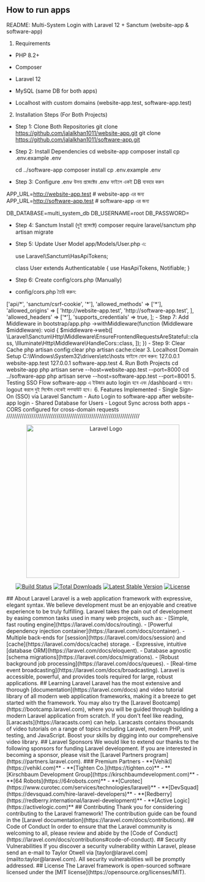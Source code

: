 ## How to run apps

README: Multi-System Login with Laravel 12 + Sanctum (website-app & software-app)

1.  Requirements

-   PHP 8.2+

-   Composer

-   Laravel 12

-   MySQL (same DB for both apps)

-   Localhost with custom domains (website-app.test, software-app.test)

2. Installation Steps (For Both Projects)

-   Step 1: Clone Both Repositories
    git clone https://github.com/jalalkhan1011/website-app.git
    git clone https://github.com/jalalkhan1011/software-app.git

-   Step 2: Install Dependencies
    cd website-app
    composer install
    cp .env.example .env

    cd ../software-app
    composer install
    cp .env.example .env

-   Step 3: Configure .env
    উভয় প্রজেক্টের .env ফাইলে একই DB ব্যবহার করুন

APP_URL=http://website-app.test # website-app এর জন্য
APP_URL=http://software-app.test # software-app এর জন্য

DB_DATABASE=multi_system_db
DB_USERNAME=root
DB_PASSWORD=

-   Step 4: Sanctum Install (দুই প্রজেক্টে)
    composer require laravel/sanctum
    php artisan migrate

-   Step 5: Update User Model
    app/Models/User.php এ:

    use Laravel\Sanctum\HasApiTokens;

    class User extends Authenticatable
    {
    use HasApiTokens, Notifiable;
    }

-   Step 6: Create config/cors.php (Manually)
-   config/cors.php তৈরি করুন:

<?php

return [
    'paths' => ['api/*', 'sanctum/csrf-cookie', '*'],

    'allowed_methods' => ['*'],

    'allowed_origins' => [
        'http://website-app.test',
        'http://software-app.test',
    ],

    'allowed_headers' => ['*'],
    'supports_credentials' => true,
];

- Step 7: Add Middleware in bootstrap/app.php

->withMiddleware(function (Middleware $middleware): void {
    $middleware->web([
        \Laravel\Sanctum\Http\Middleware\EnsureFrontendRequestsAreStateful::class,
        \Illuminate\Http\Middleware\HandleCors::class,
    ]);
})

- Step 9: Clear Cache
php artisan config:clear
php artisan cache:clear

3. Localhost Domain Setup
C:\Windows\System32\drivers\etc\hosts ফাইলে যোগ করুন:
127.0.0.1 website-app.test
127.0.0.1 software-app.test

4. Run Both Projects
cd website-app
php artisan serve --host=website-app.test --port=8000

cd ../software-app
php artisan serve --host=software-app.test --port=8001

5. Testing SSO Flow
software-app এ ইউজার auto login হবে এবং /dashboard এ যাবে।
logout করলে দুই সিস্টেম থেকেই লগআউট হবে।

6. Features Implemented
- Single Sign-On (SSO) via Laravel Sanctum
- Auto Login to software-app after website-app login
- Shared Database for Users
- Logout Sync across both apps
- CORS configured for cross-domain requests

/////////////////////////////////////////////////////////////////////
<p align="center"><a href="https://laravel.com" target="_blank"><img src="https://raw.githubusercontent.com/laravel/art/master/logo-lockup/5%20SVG/2%20CMYK/1%20Full%20Color/laravel-logolockup-cmyk-red.svg" width="400" alt="Laravel Logo"></a></p>

<p align="center">
<a href="https://github.com/laravel/framework/actions"><img src="https://github.com/laravel/framework/workflows/tests/badge.svg" alt="Build Status"></a>
<a href="https://packagist.org/packages/laravel/framework"><img src="https://img.shields.io/packagist/dt/laravel/framework" alt="Total Downloads"></a>
<a href="https://packagist.org/packages/laravel/framework"><img src="https://img.shields.io/packagist/v/laravel/framework" alt="Latest Stable Version"></a>
<a href="https://packagist.org/packages/laravel/framework"><img src="https://img.shields.io/packagist/l/laravel/framework" alt="License"></a>
</p>

## About Laravel

Laravel is a web application framework with expressive, elegant syntax. We believe development must be an enjoyable and creative experience to be truly fulfilling. Laravel takes the pain out of development by easing common tasks used in many web projects, such as:

- [Simple, fast routing engine](https://laravel.com/docs/routing).
- [Powerful dependency injection container](https://laravel.com/docs/container).
- Multiple back-ends for [session](https://laravel.com/docs/session) and [cache](https://laravel.com/docs/cache) storage.
- Expressive, intuitive [database ORM](https://laravel.com/docs/eloquent).
- Database agnostic [schema migrations](https://laravel.com/docs/migrations).
- [Robust background job processing](https://laravel.com/docs/queues).
- [Real-time event broadcasting](https://laravel.com/docs/broadcasting).

Laravel is accessible, powerful, and provides tools required for large, robust applications.

## Learning Laravel

Laravel has the most extensive and thorough [documentation](https://laravel.com/docs) and video tutorial library of all modern web application frameworks, making it a breeze to get started with the framework.

You may also try the [Laravel Bootcamp](https://bootcamp.laravel.com), where you will be guided through building a modern Laravel application from scratch.

If you don't feel like reading, [Laracasts](https://laracasts.com) can help. Laracasts contains thousands of video tutorials on a range of topics including Laravel, modern PHP, unit testing, and JavaScript. Boost your skills by digging into our comprehensive video library.

## Laravel Sponsors

We would like to extend our thanks to the following sponsors for funding Laravel development. If you are interested in becoming a sponsor, please visit the [Laravel Partners program](https://partners.laravel.com).

### Premium Partners

- **[Vehikl](https://vehikl.com)**
- **[Tighten Co.](https://tighten.co)**
- **[Kirschbaum Development Group](https://kirschbaumdevelopment.com)**
- **[64 Robots](https://64robots.com)**
- **[Curotec](https://www.curotec.com/services/technologies/laravel)**
- **[DevSquad](https://devsquad.com/hire-laravel-developers)**
- **[Redberry](https://redberry.international/laravel-development)**
- **[Active Logic](https://activelogic.com)**

## Contributing

Thank you for considering contributing to the Laravel framework! The contribution guide can be found in the [Laravel documentation](https://laravel.com/docs/contributions).

## Code of Conduct

In order to ensure that the Laravel community is welcoming to all, please review and abide by the [Code of Conduct](https://laravel.com/docs/contributions#code-of-conduct).

## Security Vulnerabilities

If you discover a security vulnerability within Laravel, please send an e-mail to Taylor Otwell via [taylor@laravel.com](mailto:taylor@laravel.com). All security vulnerabilities will be promptly addressed.

## License

The Laravel framework is open-sourced software licensed under the [MIT license](https://opensource.org/licenses/MIT).
